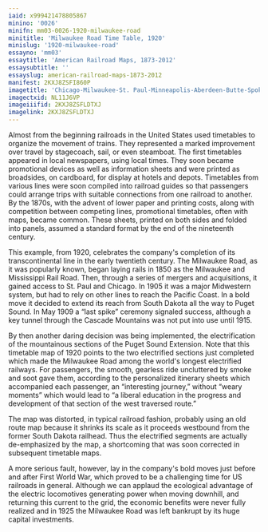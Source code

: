 ```yaml
---
iaid: x999421478805867
minino: '0026'
minifn: mm03-0026-1920-milwaukee-road
minititle: 'Milwaukee Road Time Table, 1920'
minislug: '1920-milwaukee-road'
essayno: 'mm03'
essaytitle: 'American Railroad Maps, 1873-2012'
essaysubtitle: ''
essayslug: american-railroad-maps-1873-2012
manifest: 2KXJ8ZSFI860P
imagetitle: 'Chicago-Milwaukee-St. Paul-Minneapolis-Aberdeen-Butte-Spokane-Seattle-Tacoma timetable of the Chicago, Milwaukee, and St. Paul Railway'
imagectxid: NL11J6VP
imageiiifid: 2KXJ8ZSFLDTXJ
imagelink: 2KXJ8ZSFLDTXJ
---
```

Almost from the beginning railroads in the United States used timetables to organize the movement of trains. They represented a marked improvement over travel by stagecoach, sail, or even steamboat. The first timetables appeared in local newspapers, using local times. They soon became promotional devices as well as information sheets and were printed as broadsides, on cardboard, for display at hotels and depots. Timetables from various lines were soon compiled into railroad guides so that passengers could arrange trips with suitable connections from one railroad to another. By the 1870s, with the advent of lower paper and printing costs, along with competition between competing lines, promotional timetables, often with maps, became common. These sheets, printed on both sides and folded into panels, assumed a standard format by the end of the nineteenth century. 

This example, from 1920, celebrates the company's completion of its transcontinental line in the early twentieth century. The Milwaukee Road, as it was popularly known, began laying rails in 1850 as the Milwaukee and Mississippi Rail Road. Then, through a series of mergers and acquisitions, it gained access to St. Paul and Chicago. In 1905 it was a major Midwestern system, but had to rely on other lines to reach the Pacific Coast. In a bold move it decided to extend its reach from South Dakota all the way to Puget Sound. In May 1909 a “last spike” ceremony signaled success, although a key tunnel through the Cascade Mountains was not put into use until 1915. 

By then another daring decision was being implemented, the electrification of the mountainous sections of the Puget Sound Extension. Note that this timetable map of 1920 points to the two electrified sections just completed which made the Milwaukee Road among the world's longest electrified railways. For passengers, the smooth, gearless ride uncluttered by smoke and soot gave them, according to the personalized itinerary sheets which accompanied each passenger, an “interesting journey,” without “weary moments” which would lead to “a liberal education in the progress and development of that section of the west traversed route.” 

The map was distorted, in typical railroad fashion, probably using an old route map because it shrinks its scale as it proceeds westbound from the former South Dakota railhead. Thus the electrified segments are actually de-emphasized by the map, a shortcoming that was soon corrected in subsequent timetable maps. 

A more serious fault, however, lay in the company's bold moves just before and after First World War, which proved to be a challenging time for US railroads in general. Although we can applaud the ecological advantage of the electric locomotives generating power when moving downhill, and returning this current to the grid, the economic benefits were never fully realized and in 1925 the Milwaukee Road was left bankrupt by its huge capital investments.

